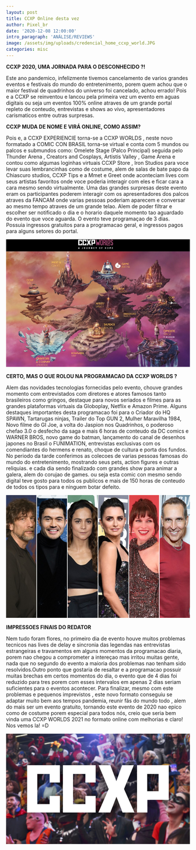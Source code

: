 ```yaml
---
layout: post
title: CCXP Online desta vez
author: Pixel_br
date: '2020-12-08 12:00:00'
intro_paragraph: 'ANÁLISE/REVIEWS'
image: /assets/img/uploads/credencial_home_ccxp_world.JPG
categories: misc
---
```



**CCXP 2020, UMA JORNADA PARA O DESCONHECIDO ?!**

Este ano pandemico, infelizmente tivemos cancelamento de varios grandes eventos e festivais do mundo do entretenimento, porem quem achou que o maior festival de quadrinhos do universo foi cancelado, achou errado! Pois e a CCXP se reinventou e lancou pela primeira vez um evento em aguas digitais ou seja um eventos 100% online atraves de um grande portal repleto de conteudo, entrevistas e shows ao vivo, apresentadores carismaticos entre outras surpresas.





**CCXP MUDA DE NOME E VIRÁ ONLINE, COMO ASSIM?**

Pois e, a CCXP EXPERIENCIE torna-se a CCXP WORLDS , neste novo formatado a COMIC CON BRASIL torna-se virtual e conta com 5 mundos ou palcos e submundos como:
Omelete Stage (Palco Principal) seguida pelo Thunder Arena , Creators and Cosplays, Artistis Valley , Game Arena e contou como algumas loginhas virtuais CCXP Store , Iron Studios  para voce levar suas lembrancinhas como de costume, alem de salas de bate papo da Chiascuro studios, CCXP Tips e a Mmet e Greet onde aconteciam lives com seus artistas favoritos onde voce poderia interagir com eles e ficar cara a cara mesmo sendo virtualmente. Uma das grandes surpresas deste evento eram os participantes poderem interagir com os apresentadores dos palcos atraves da FANCAM onde varias pessoas poderiam aparecem e conversar ao mesmo tempo atraves de um grande telao. Alem de poder filtrar e escolher ser notificado o dia e o horario daquele momento tao aguardado do evento que voce aguarda. O evento teve programaçao de 3 dias. Possuia ingressos gratuitos para a programacao geral, e ingressos pagos para alguns setores do portal.

![Netlify CMS Screenshot](/assets/img/uploads/universos_ccxp_world.jpg)


**CERTO, MAS O QUE ROLOU NA PROGRAMACAO DA CCXP WORLDS ?**

Alem das novidades tecnologias fornecidas pelo evento, chouve grandes momento com entrevistados com diretores e atores famosos tanto brasileiros como gringos,  destaque para novos seriados e filmes para as grandes plataformas virtuais da Globoplay, Netflix e Amazon Prime. Alguns destaques importantes desta programacao foi para o Criador do HQ SPAWN, Tartarugas ninjas, Trailer do Top GUN 2, Mulher Maravilha 1984, Novo filme do GI Joe, a volta do Jaspion nos Quadrinhos, o poderoso chefao 3.0 o desfecho da saga e mais 6 horas de conteudo da DC comics e WARNER BROS, novo game do batman, lançamento do canal de desenhos japones no Brasil o FUNIMATION, entrevistas exclusivas com os comendiantes do hermens e renato, choque de cultura e porta dos fundos. No periodo da tarde conferimos as colecoes de varias pessoas famosas do mundo do entretenimento, mostrando seus pets, action figures e outras reliquias. e cada dia sendo finalizado com grandes show para animar a galera, alem do corujao de games. ou seja esta comic con mesmo sendo digital teve gosto para todos os publicos e mais de 150 horas de conteudo de todos os tipos para e ninguem botar defeito.


![Netlify CMS Screenshot](/assets/img/uploads/convidados_ccxp_world.jpg)


**IMPRESSOES FINAIS DO REDATOR**

Nem tudo foram flores, no primeiro dia de evento houve muitos problemas tecnicos nas lives de delay e sincronia das legendas nas entrevistas estrangeiras e travamentos em alguns momentos da programacao diaria, porem nao chegou a comprometer a intereçao mas irritou muitas gente, nada que no segundo do evento a maioria dos problemas nao tenham sido resolvidos.Outro ponto que gostaria de resaltar e a programacao possuir muitas brechas em certos momentos do dia, o evento que de 4 dias foi reduzido para tres porem com esses intervalos em apenas 2 dias seriam suficientes para o eventos acontecer. Para finalizar, mesmo com este problemas e pequenos imprevistos , este novo formato conseguiu se adaptar muito bem aos tempos pandemia, reunir fãs do mundo todo , alem do mais ser um evento gratuito, tornando este evento de 2020 nao epico como de costume porem especial para todos nós, creio que seria bem vinda uma CCXP WORLDS 2021 no formato online com melhorias e claro! Nos vemos la! =D



![Netlify CMS Screenshot](/assets/img/uploads/logo_ccxp.jpg)






